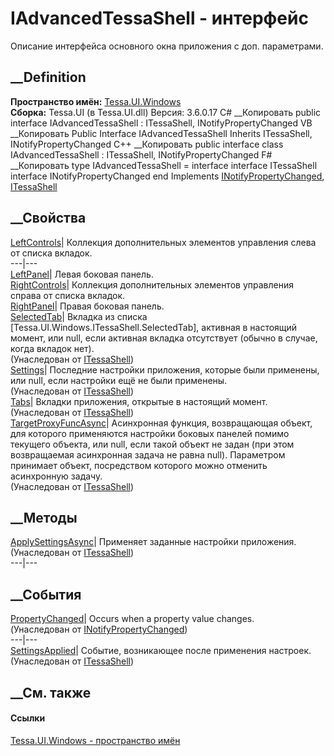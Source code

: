 # IAdvancedTessaShell - интерфейс
Описание интерфейса основного окна приложения с доп. параметрами.
## __Definition
 **Пространство имён:** [Tessa.UI.Windows](N_Tessa_UI_Windows.htm)  
 **Сборка:** Tessa.UI (в Tessa.UI.dll) Версия: 3.6.0.17
C# __Копировать
     public interface IAdvancedTessaShell : ITessaShell, 
    	INotifyPropertyChanged
VB __Копировать
     Public Interface IAdvancedTessaShell
    	Inherits ITessaShell, INotifyPropertyChanged
C++ __Копировать
     public interface class IAdvancedTessaShell : ITessaShell, 
    	INotifyPropertyChanged
F# __Копировать
     type IAdvancedTessaShell = 
        interface
            interface ITessaShell
            interface INotifyPropertyChanged
        end
Implements
    [INotifyPropertyChanged](https://learn.microsoft.com/dotnet/api/system.componentmodel.inotifypropertychanged), [ITessaShell](T_Tessa_UI_Windows_ITessaShell.htm)
##  __Свойства
[LeftControls](P_Tessa_UI_Windows_IAdvancedTessaShell_LeftControls.htm)|
Коллекция дополнительных элементов управления слева от списка вкладок.  
---|---  
[LeftPanel](P_Tessa_UI_Windows_IAdvancedTessaShell_LeftPanel.htm)|  Левая
боковая панель.  
[RightControls](P_Tessa_UI_Windows_IAdvancedTessaShell_RightControls.htm)|
Коллекция дополнительных элементов управления справа от списка вкладок.  
[RightPanel](P_Tessa_UI_Windows_IAdvancedTessaShell_RightPanel.htm)|  Правая
боковая панель.  
[SelectedTab](P_Tessa_UI_Windows_ITessaShell_SelectedTab.htm)|  Вкладка из
списка [Tessa.UI.Windows.ITessaShell.SelectedTab], активная в настоящий
момент, или null, если активная вкладка отсутствует (обычно в случае, когда
вкладок нет).  
(Унаследован от [ITessaShell](T_Tessa_UI_Windows_ITessaShell.htm))  
[Settings](P_Tessa_UI_Windows_ITessaShell_Settings.htm)|  Последние настройки
приложения, которые были применены, или null, если настройки ещё не были
применены.  
(Унаследован от [ITessaShell](T_Tessa_UI_Windows_ITessaShell.htm))  
[Tabs](P_Tessa_UI_Windows_ITessaShell_Tabs.htm)| Вкладки приложения, открытые
в настоящий момент.  
(Унаследован от [ITessaShell](T_Tessa_UI_Windows_ITessaShell.htm))  
[TargetProxyFuncAsync](P_Tessa_UI_Windows_ITessaShell_TargetProxyFuncAsync.htm)|
Асинхронная функция, возвращающая объект, для которого применяются настройки
боковых панелей помимо текущего объекта, или null, если такой объект не задан
(при этом возвращаемая асинхронная задача не равна null). Параметром принимает
объект, посредством которого можно отменить асинхронную задачу.  
(Унаследован от [ITessaShell](T_Tessa_UI_Windows_ITessaShell.htm))  
##  __Методы
[ApplySettingsAsync](M_Tessa_UI_Windows_ITessaShell_ApplySettingsAsync.htm)|
Применяет заданные настройки приложения.  
(Унаследован от [ITessaShell](T_Tessa_UI_Windows_ITessaShell.htm))  
---|---  
##  __События
[PropertyChanged](https://learn.microsoft.com/dotnet/api/system.componentmodel.inotifypropertychanged.propertychanged)|
Occurs when a property value changes.  
(Унаследован от
[INotifyPropertyChanged](https://learn.microsoft.com/dotnet/api/system.componentmodel.inotifypropertychanged))  
---|---  
[SettingsApplied](E_Tessa_UI_Windows_ITessaShell_SettingsApplied.htm)|
Событие, возникающее после применения настроек.  
(Унаследован от [ITessaShell](T_Tessa_UI_Windows_ITessaShell.htm))  
##  __См. также
#### Ссылки
[Tessa.UI.Windows - пространство имён](N_Tessa_UI_Windows.htm)
